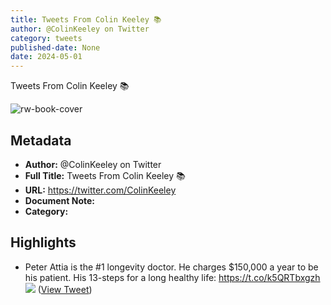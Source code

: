 ```yaml
---
title: Tweets From Colin Keeley 📚
author: @ColinKeeley on Twitter
category: tweets
published-date: None
date: 2024-05-01
---
```

Tweets From Colin Keeley 📚

![rw-book-cover](https://pbs.twimg.com/profile_images/1602019252483006466/RAmds0GF.jpg)

## Metadata
- **Author:** @ColinKeeley on Twitter
- **Full Title:** Tweets From Colin Keeley 📚
- **URL:** https://twitter.com/ColinKeeley
- **Document Note:** 
- **Category:**

## Highlights
- Peter Attia is the #1 longevity doctor.
  He charges $150,000 a year to be his patient.
  His 13-steps for a long healthy life: https://t.co/k5QRTbxgzh
  ![](https://pbs.twimg.com/media/FzY1igWaIAIvZxl.jpg) ([View Tweet](https://twitter.com/ColinKeeley/status/1672583187078479872))
